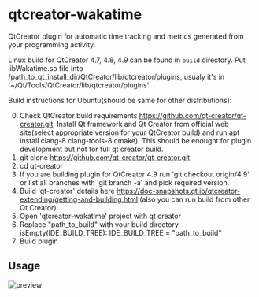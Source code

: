 # qtcreator-wakatime
QtCreator plugin for automatic time tracking and metrics generated from your programming activity.

Linux build for QtCreator 4.7, 4.8, 4.9 can be found in `build` directory. Put libWakatime.so file into /path_to_qt_install_dir/QtCreator/lib/qtcreator/plugins, usualy it's in '~/Qt/Tools/QtCreator/lib/qtcreator/plugins'

Build instructions for Ubuntu(should be same for other distributions):

0. Check QtCreator build requirements https://github.com/qt-creator/qt-creator.git. Install Qt framework and Qt Creator from official web site(select appropriate version for your QtCreator build) and run apt install clang-8 clang-tools-8 cmake). This should be enought for plugin development but not for full qt creator build.
1. git clone https://github.com/qt-creator/qt-creator.git
2. cd qt-creator
3. If you are building plugin for QtCreator 4.9 run 'git checkout origin/4.9' or list all branches with 'git branch -a' and pick required version.
4. Build 'qt-creator' details here https://doc-snapshots.qt.io/qtcreator-extending/getting-and-building.html (also you can run build from other Qt Creator).
5. Open 'qtcreator-wakatime' project with qt creator
6. Replace "path_to_build" with your build directory isEmpty(IDE_BUILD_TREE): IDE_BUILD_TREE = "path_to_build"
7. Build plugin

## Usage
![preview](./preview.gif)
